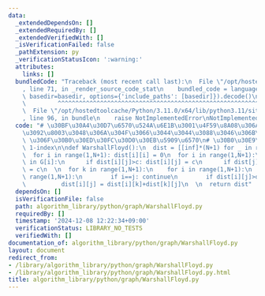 ```yaml
---
data:
  _extendedDependsOn: []
  _extendedRequiredBy: []
  _extendedVerifiedWith: []
  _isVerificationFailed: false
  _pathExtension: py
  _verificationStatusIcon: ':warning:'
  attributes:
    links: []
  bundledCode: "Traceback (most recent call last):\n  File \"/opt/hostedtoolcache/Python/3.11.0/x64/lib/python3.11/site-packages/onlinejudge_verify/documentation/build.py\"\
    , line 71, in _render_source_code_stat\n    bundled_code = language.bundle(stat.path,\
    \ basedir=basedir, options={'include_paths': [basedir]}).decode()\n          \
    \         ^^^^^^^^^^^^^^^^^^^^^^^^^^^^^^^^^^^^^^^^^^^^^^^^^^^^^^^^^^^^^^^^^^^^^^^^^^^^^^^^^\n\
    \  File \"/opt/hostedtoolcache/Python/3.11.0/x64/lib/python3.11/site-packages/onlinejudge_verify/languages/python.py\"\
    , line 96, in bundle\n    raise NotImplementedError\nNotImplementedError\n"
  code: "# \u30BF\u30A4\u30D7\u6570\u524A\u6E1B\u3001\u4F59\u8A08\u306A\u3053\u3068\
    \u3092\u8003\u3048\u306A\u304F\u3066\u3044\u3044\u3088\u3046\u306B\u3001inf,N,G\
    \ \u306F\u30B0\u30ED\u30FC\u30D0\u30EB\u5909\u6570\n# \u30B0\u30E9\u30D5\u306F\
    \ 1-index\n\ndef WarshallFloyd():\n  dist = [[inf]*(N+1) for _ in range(N+1)]\n\
    \  for i in range(1,N+1): dist[i][i] = 0\n  for i in range(1,N+1):\n    for c,j\
    \ in G[i]:\n      if dist[i][j]>c: dist[i][j] = c\n      if dist[j][i]>c: dist[i][j]\
    \ = c\n  \n  for k in range(1,N+1):\n    for i in range(1,N+1):\n      for j in\
    \ range(1,N+1):\n        if i==j: continue\n        if dist[i][j]>dist[i][k]+dist[k][j]:\n\
    \          dist[i][j] = dist[i][k]+dist[k][j]\n  \n  return dist"
  dependsOn: []
  isVerificationFile: false
  path: algorithm_library/python/graph/WarshallFloyd.py
  requiredBy: []
  timestamp: '2024-12-08 12:22:34+09:00'
  verificationStatus: LIBRARY_NO_TESTS
  verifiedWith: []
documentation_of: algorithm_library/python/graph/WarshallFloyd.py
layout: document
redirect_from:
- /library/algorithm_library/python/graph/WarshallFloyd.py
- /library/algorithm_library/python/graph/WarshallFloyd.py.html
title: algorithm_library/python/graph/WarshallFloyd.py
---
```

